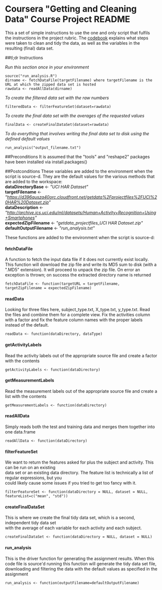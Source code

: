 # Coursera "Getting and Cleaning Data" Course Project README  

This a set of simple instructions to use the one and only script that fulfils the instructions in the project rubric. The [codebook](https://github.com/SDMitchell/GettingAndCleaningData_CourseProject/blob/master/CodeBook.md) explains what steps were taken to clean and tidy the data, as well as the variables in the resulting (final) data set.  


##tl;dr Instructions

*Run this section once in your environment*
```
source("run_analysis.R")
dirname <- fetchDataFile(targetFilename) where targetFilename is the URL at which the zipped data set is hosted
rawdata <- readAllData(dirname)
```

*To create the filtered data set with the raw numbers*
```
filteredData <- filterFeatureSet(dataset=rawdata)
```
*To create the final data set with the averages of the requested values*
```
finalData <- createFinalDataSet(dataset=rawdata)
```

*To do everything that involves writing the final data set to disk using the defined default values*
```
run_analysis("output_filename.txt")
```

##Preconditions
It is assumed that the "tools" and "reshape2" packages have been installed via install.packages()

##Postconditions
These variables are added to the environment when the script is source-d. They are the default values for the various methods
that are added to the workspace:  
**dataDirectoryBase** <- *"UCI HAR Dataset"*  
**targetFilename** <- *"https://d396qusza40orc.cloudfront.net/getdata%2Fprojectfiles%2FUCI%20HAR%20Dataset.zip"*  
**dataDescription** <- *"http://archive.ics.uci.edu/ml/datasets/Human+Activity+Recognition+Using+Smartphones"*  
**expectedZipFilename** <- *"getdata_projectfiles_UCI HAR Dataset.zip"*  
**defaultOutputFilename** <- *"run_analysis.txt"*  

These functions are added to the environment when the script is source-d:  

#### fetchDataFile  
A function to fetch the input data file if it does not currently exist locally.
This function will download the zip file and write its MD5 sum to disk (with a ".MD5" extension). It
will proceed to unpack the zip file. On error an exception is thrown; on success the extracted directory
name is returned  
```
fetchDataFile <- function(targetURL = targetFilename, targetZipFilename = expectedZipFilename)
```
#### readData  
Looking for three files here, subject_type.txt, X_type.txt, y_type.txt. Read the files and
combine them for a complete view. Fix the activities column with a factor and fix the feature
column names with the proper labels instead of the default.
```
readData <- function(dataDirectory, dataType)
```
#### getActivityLabels  
Read the activity labels out of the appropriate source file and create a factor with the contents  
```
getActivityLabels <- function(dataDirectory)
```
#### getMeasurementLabels  
Read the measurement labels out of the appropriate source file and create a list with the contents  
```
getMeasurementLabels <- function(dataDirectory)
```
#### readAllData  
Simply reads both the test and training data and merges them together into one data.frame  
```
readAllData <- function(dataDirectory)
```
#### filterFeatureSet  
We want to return the features asked for plus the subject and activity. This can be run on an existing  
data set or an existing data directory. The feature list is technically a list of regular expressions, but you  
could likely cause some issues if you tried to get too fancy with it.  
```
filterFeatureSet <- function(dataDirectory = NULL, dataset = NULL, featureList=c("mean", "std"))
```
#### createFinalDataSet  
This is where we create the final tidy data set, which is a second, independent tidy data set  
with the average of each variable for each activity and each subject.  
```
createFinalDataSet <- function(dataDirectory = NULL, dataset = NULL)
```
#### run_analysis  
This is the driver function for generating the assignment results. When this code file is source'd
running this function will generate the tidy data set file, downloading and filtering the data
with the default values as specified in the assignment  
```
run_analysis <- function(outputFilename=defaultOutputFilename)
```


